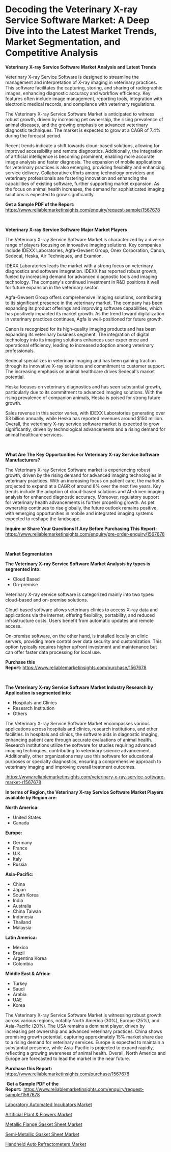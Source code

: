 <p><h1>Decoding the Veterinary X-ray Service Software Market: A Deep Dive into the Latest Market Trends, Market Segmentation, and Competitive Analysis</h1></p><p><strong>Veterinary X-ray Service Software Market Analysis and Latest Trends</strong></p>
<p><p>Veterinary X-ray Service Software is designed to streamline the management and interpretation of X-ray imaging in veterinary practices. This software facilitates the capturing, storing, and sharing of radiographic images, enhancing diagnostic accuracy and workflow efficiency. Key features often include image management, reporting tools, integration with electronic medical records, and compliance with veterinary regulations. </p><p>The Veterinary X-ray Service Software Market is anticipated to witness robust growth, driven by increasing pet ownership, the rising prevalence of animal diseases, and the growing emphasis on advanced veterinary diagnostic techniques. The market is expected to grow at a CAGR of 7.4% during the forecast period. </p><p>Recent trends indicate a shift towards cloud-based solutions, allowing for improved accessibility and remote diagnostics. Additionally, the integration of artificial intelligence is becoming prominent, enabling more accurate image analysis and faster diagnosis. The expansion of mobile applications for veterinary practices is also emerging, providing flexibility and enhancing service delivery. Collaborative efforts among technology providers and veterinary professionals are fostering innovation and enhancing the capabilities of existing software, further supporting market expansion. As the focus on animal health increases, the demand for sophisticated imaging solutions is expected to grow significantly.</p></p>
<p><strong>Get a Sample PDF of the Report:&nbsp;</strong> <a href="https://www.reliablemarketinsights.com/enquiry/request-sample/1567678">https://www.reliablemarketinsights.com/enquiry/request-sample/1567678</a></p>
<p>&nbsp;</p>
<p><strong>Veterinary X-ray Service Software Major Market Players</strong></p>
<p><p>The Veterinary X-ray Service Software Market is characterized by a diverse range of players focusing on innovative imaging solutions. Key companies include IDEXX Laboratories, Agfa-Gevaert Group, Onex Corporation, Canon, Sedecal, Heska, Air Techniques, and Examion.</p><p>IDEXX Laboratories leads the market with a strong focus on veterinary diagnostics and software integration. IDEXX has reported robust growth, fueled by increasing demand for advanced diagnostic tools and imaging technology. The company's continued investment in R&D positions it well for future expansion in the veterinary sector.</p><p>Agfa-Gevaert Group offers comprehensive imaging solutions, contributing to its significant presence in the veterinary market. The company has been expanding its product offerings and improving software capabilities, which has positively impacted its market growth. As the trend toward digitalization in veterinary practices continues, Agfa is well-positioned for future growth.</p><p>Canon is recognized for its high-quality imaging products and has been expanding its veterinary business segment. The integration of digital technology into its imaging solutions enhances user experience and operational efficiency, leading to increased adoption among veterinary professionals.</p><p>Sedecal specializes in veterinary imaging and has been gaining traction through its innovative X-ray solutions and commitment to customer support. The increasing emphasis on animal healthcare drives Sedecal's market potential.</p><p>Heska focuses on veterinary diagnostics and has seen substantial growth, particularly due to its commitment to advanced imaging solutions. With the rising prevalence of companion animals, Heska is poised for strong future growth.</p><p>Sales revenue in this sector varies, with IDEXX Laboratories generating over $3 billion annually, while Heska has reported revenues around $150 million. Overall, the veterinary X-ray service software market is expected to grow significantly, driven by technological advancements and a rising demand for animal healthcare services.</p></p>
<p>&nbsp;</p>
<p><strong>What Are The Key Opportunities For Veterinary X-ray Service Software Manufacturers?</strong></p>
<p><p>The Veterinary X-ray Service Software market is experiencing robust growth, driven by the rising demand for advanced imaging technologies in veterinary practices. With an increasing focus on patient care, the market is projected to expand at a CAGR of around 8% over the next five years. Key trends include the adoption of cloud-based solutions and AI-driven imaging analysis for enhanced diagnostic accuracy. Moreover, regulatory support for veterinary health advancements is further propelling growth. As pet ownership continues to rise globally, the future outlook remains positive, with emerging opportunities in mobile and integrated imaging systems expected to reshape the landscape.</p></p>
<p><strong>Inquire or Share Your Questions If Any Before Purchasing This Report:</strong> <a href="https://www.reliablemarketinsights.com/enquiry/pre-order-enquiry/1567678">https://www.reliablemarketinsights.com/enquiry/pre-order-enquiry/1567678</a></p>
<p>&nbsp;</p>
<p><strong>Market Segmentation</strong></p>
<p><strong>The Veterinary X-ray Service Software Market Analysis by types is segmented into:</strong></p>
<p><ul><li>Cloud Based</li><li>On-premise</li></ul></p>
<p><p>Veterinary X-ray service software is categorized mainly into two types: cloud-based and on-premise solutions. </p><p>Cloud-based software allows veterinary clinics to access X-ray data and applications via the internet, offering flexibility, portability, and reduced infrastructure costs. Users benefit from automatic updates and remote access. </p><p>On-premise software, on the other hand, is installed locally on clinic servers, providing more control over data security and customization. This option typically requires higher upfront investment and maintenance but can offer faster data processing for local use.</p></p>
<p><strong>Purchase this Report:&nbsp;</strong><a href="https://www.reliablemarketinsights.com/purchase/1567678">https://www.reliablemarketinsights.com/purchase/1567678</a></p>
<p>&nbsp;</p>
<p><strong>The Veterinary X-ray Service Software Market Industry Research by Application is segmented into:</strong></p>
<p><ul><li>Hospitals and Clinics</li><li>Research Institution</li><li>Others</li></ul></p>
<p><p>The Veterinary X-ray Service Software Market encompasses various applications across hospitals and clinics, research institutions, and other facilities. In hospitals and clinics, the software aids in diagnostic imaging, enhancing patient care through accurate evaluations of animal health. Research institutions utilize the software for studies requiring advanced imaging techniques, contributing to veterinary science advancement. Additionally, other organizations may use this software for educational purposes or specialty diagnostics, ensuring a comprehensive approach to veterinary imaging and improving overall treatment outcomes.</p></p>
<p><a href="https://www.reliablemarketinsights.com/veterinary-x-ray-service-software-market-r1567678">&nbsp;https://www.reliablemarketinsights.com/veterinary-x-ray-service-software-market-r1567678</a></p>
<p><strong>In terms of Region, the Veterinary X-ray Service Software Market Players available by Region are:</strong></p>
<p>
    <p> <strong> North America: </strong>
        <ul>
            <li>United States</li>
            <li>Canada</li>
        </ul>
        </p> 
    <p> <strong> Europe: </strong>
        <ul>
            <li>Germany</li>
            <li>France</li>
            <li>U.K.</li>
            <li>Italy</li>
            <li>Russia</li>
        </ul>
        </p> 
    <p> <strong> Asia-Pacific: </strong>
        <ul>
            <li>China</li>
            <li>Japan</li>
            <li>South Korea</li>
            <li>India</li>
            <li>Australia</li>
            <li>China Taiwan</li>
            <li>Indonesia</li>
            <li>Thailand</li>
            <li>Malaysia</li>
        </ul>
        </p> 
    <p> <strong> Latin America: </strong>
        <ul>
            <li>Mexico</li>
            <li>Brazil</li>
            <li>Argentina Korea</li>
            <li>Colombia</li>
        </ul>
        </p> 
    <p> <strong> Middle East & Africa: </strong>
        <ul>
            <li>Turkey</li>
            <li>Saudi</li>
            <li>Arabia</li>
            <li>UAE</li>
            <li>Korea</li>
        </ul>
    </p>
    </p>
<p><p>The Veterinary X-ray Service Software Market is witnessing robust growth across various regions, notably North America (30%), Europe (25%), and Asia-Pacific (20%). The USA remains a dominant player, driven by increasing pet ownership and advanced veterinary practices. China shows promising growth potential, capturing approximately 15% market share due to a rising demand for veterinary services. Europe is expected to maintain a substantial presence, while Asia-Pacific is projected to expand rapidly, reflecting a growing awareness of animal health. Overall, North America and Europe are forecasted to lead the market in the near future.</p></p>
<p><strong>Purchase this Report: </strong><a href="https://www.reliablemarketinsights.com/purchase/1567678">https://www.reliablemarketinsights.com/purchase/1567678</a></p>
<p>&nbsp;<strong>Get a Sample PDF of the Report:&nbsp;&nbsp;</strong><a href="https://www.reliablemarketinsights.com/enquiry/request-sample/1567678">https://www.reliablemarketinsights.com/enquiry/request-sample/1567678</a></p>
<p><strong></strong></p>
<p><p><a href="https://www.linkedin.com/pulse/global-perspectives-laboratory-automated-incubators-market-mhoef?trackingId=y6j15JcNSb2vQkMqBwuoSA%3D%3D">Laboratory Automated Incubators Market</a></p><p><a href="https://issuu.com/reportprime-2/docs/artificial-plant-flowers-market-siz_b33c2f87b746b9">Artificial Plant & Flowers Market</a></p><p><a href="https://medium.com/@zolotuy145/global-metallic-flange-gasket-sheet-market-share-and-growth-opportunities-and-market-size-growing-761556676a7a">Metallic Flange Gasket Sheet Market</a></p><p><a href="https://medium.com/@zolotuy145/future-ready-strategic-insights-into-the-global-semi-metallic-gasket-sheet-market-2024-2031-d1846af6e124?postPublishedType=repub">Semi-Metallic Gasket Sheet Market</a></p><p><a href="https://issuu.com/reportprime-2/docs/handheld-auto-refractometers-market_0ae86e6707cf4f">Handheld Auto Refractometers Market</a></p></p>